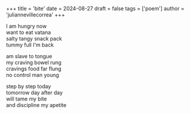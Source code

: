 +++ 
title = 'bite' 
date = 2024-08-27 
draft = false 
tags = ['poem'] 
author = 'juliannevillecorrea'
+++


I am hungry now\
want to eat vatana\
salty tangy snack pack\
tummy full I'm back

am slave to tongue\
my craving bowel rung\
cravings food far flung\
no control man young


step by step today\
tomorrow day after day\
will tame my bite\
and discipline my apetite
